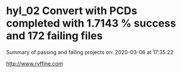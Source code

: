 # hyl_02 Convert with PCDs completed with 1.7143 % success and 172 failing files

Summary of passing and failing projects on: 2020-03-06 at 17:35:22

http://www.ryffine.com
